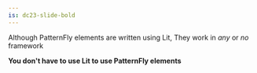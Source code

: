 ```yaml
---
is: dc23-slide-bold
---
```


Although PatternFly elements are written using Lit,
They work in *any* or *no* framework

**You don't have to use Lit to use PatternFly elements**

<style>
#title * * { font-size: 1em; }
</style>
